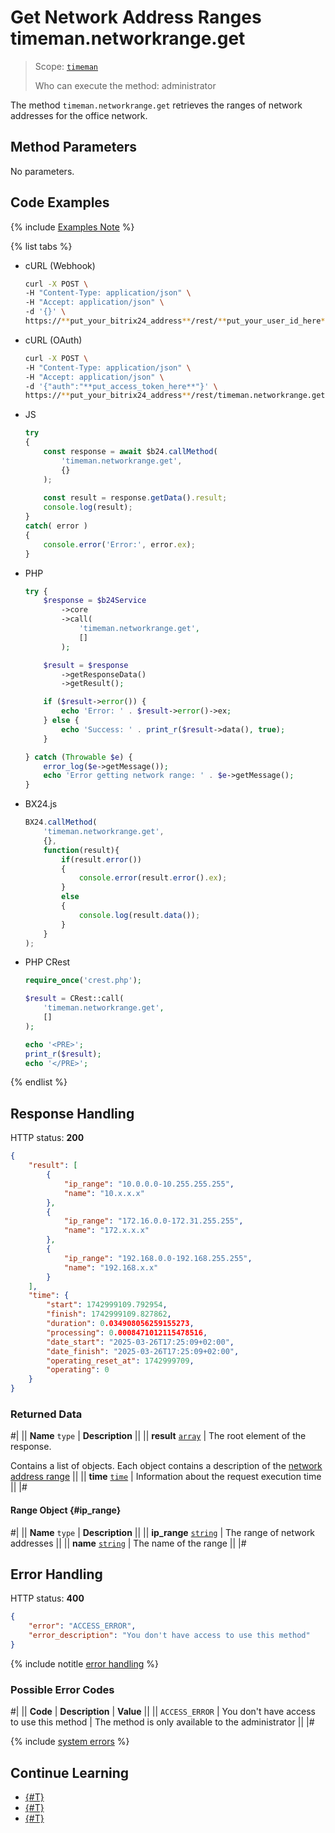 # Get Network Address Ranges timeman.networkrange.get

> Scope: [`timeman`](../../scopes/permissions.md)
>
> Who can execute the method: administrator

The method `timeman.networkrange.get` retrieves the ranges of network addresses for the office network.

## Method Parameters

No parameters.

## Code Examples

{% include [Examples Note](../../../_includes/examples.md) %}

{% list tabs %}

- cURL (Webhook)

    ```bash
    curl -X POST \
    -H "Content-Type: application/json" \
    -H "Accept: application/json" \
    -d '{}' \
    https://**put_your_bitrix24_address**/rest/**put_your_user_id_here**/**put_your_webhook_here**/timeman.networkrange.get
    ```

- cURL (OAuth)

    ```bash
    curl -X POST \
    -H "Content-Type: application/json" \
    -H "Accept: application/json" \
    -d '{"auth":"**put_access_token_here**"}' \
    https://**put_your_bitrix24_address**/rest/timeman.networkrange.get
    ```

- JS

    ```js
    try
    {
    	const response = await $b24.callMethod(
    		'timeman.networkrange.get',
    		{}
    	);
    	
    	const result = response.getData().result;
    	console.log(result);
    }
    catch( error )
    {
    	console.error('Error:', error.ex);
    }
    ```

- PHP

    ```php
    try {
        $response = $b24Service
            ->core
            ->call(
                'timeman.networkrange.get',
                []
            );
    
        $result = $response
            ->getResponseData()
            ->getResult();
    
        if ($result->error()) {
            echo 'Error: ' . $result->error()->ex;
        } else {
            echo 'Success: ' . print_r($result->data(), true);
        }
    
    } catch (Throwable $e) {
        error_log($e->getMessage());
        echo 'Error getting network range: ' . $e->getMessage();
    }
    ```

- BX24.js

    ```js
    BX24.callMethod(
        'timeman.networkrange.get',
        {},
        function(result){
            if(result.error())
            {
                console.error(result.error().ex);
            }
            else
            {
                console.log(result.data());
            }
        }
    );
    ```

- PHP CRest

    ```php
    require_once('crest.php');

    $result = CRest::call(
        'timeman.networkrange.get',
        []
    );

    echo '<PRE>';
    print_r($result);
    echo '</PRE>';
    ```

{% endlist %}

## Response Handling

HTTP status: **200**

```json
{
    "result": [
        {
            "ip_range": "10.0.0.0-10.255.255.255",
            "name": "10.x.x.x"
        },
        {
            "ip_range": "172.16.0.0-172.31.255.255",
            "name": "172.x.x.x"
        },
        {
            "ip_range": "192.168.0.0-192.168.255.255",
            "name": "192.168.x.x"
        }
    ],
    "time": {
        "start": 1742999109.792954,
        "finish": 1742999109.827862,
        "duration": 0.034908056259155273,
        "processing": 0.0008471012115478516,
        "date_start": "2025-03-26T17:25:09+02:00",
        "date_finish": "2025-03-26T17:25:09+02:00",
        "operating_reset_at": 1742999709,
        "operating": 0
    }
}
```

### Returned Data

#|
|| **Name**
`type` | **Description** ||
|| **result**
[`array`](../../data-types.md) | The root element of the response.

Contains a list of objects. Each object contains a description of the [network address range](#ip_range) ||
|| **time**
[`time`](../../data-types.md#time) | Information about the request execution time ||
|#

#### Range Object {#ip_range}

#|
|| **Name**
`type` | **Description** ||
|| **ip_range**
 [`string`](../../data-types.md) | The range of network addresses ||
|| **name**
 [`string`](../../data-types.md) | The name of the range ||
|#

## Error Handling

HTTP status: **400**

```json
{
    "error": "ACCESS_ERROR",
    "error_description": "You don't have access to use this method"
}
```

{% include notitle [error handling](../../../_includes/error-info.md) %}

### Possible Error Codes

#|
|| **Code** | **Description** | **Value** ||
|| `ACCESS_ERROR` | You don't have access to use this method | The method is only available to the administrator ||
|#

{% include [system errors](../../../_includes/system-errors.md) %}

## Continue Learning 

- [{#T}](./index.md)
- [{#T}](./timeman-networkrange-set.md)
- [{#T}](./timeman-networkrange-check.md)